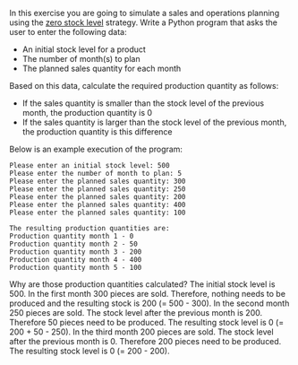 In this exercise you are going to simulate a sales and operations planning
using the [zero stock level](https://help.sap.com/docs/SAP_S4HANA_ON-PREMISE/d853922bdd584e8e83027e5a0b8122f2/d06dbd534f22b44ce10000000a174cb4.html?locale=en-US)
strategy. Write a Python program that asks the user to enter the following data:

- An initial stock level for a product
- The number of month(s) to plan
- The planned sales quantity for each month

Based on this data, calculate the required production quantity as follows:

- If the sales quantity is smaller than the stock level of the previous month, the production quantity is 0
- If the sales quantity is larger than the stock level of the previous month, the production quantity is this difference

Below is an example execution of the program:

    Please enter an initial stock level: 500
    Please enter the number of month to plan: 5
    Please enter the planned sales quantity: 300
    Please enter the planned sales quantity: 250
    Please enter the planned sales quantity: 200
    Please enter the planned sales quantity: 400
    Please enter the planned sales quantity: 100

    The resulting production quantities are:
    Production quantity month 1 - 0
    Production quantity month 2 - 50
    Production quantity month 3 - 200
    Production quantity month 4 - 400
    Production quantity month 5 - 100

Why are those production quantities calculated? The initial stock level is 500. In the first month 300 pieces are sold.
Therefore, nothing needs to be produced and the resulting stock is 200 (= 500 - 300).
In the second month 250 pieces are sold. The stock level after the previous month is 200. Therefore 50 pieces need to be
produced. The resulting stock level is 0 (= 200 + 50 - 250).
In the third month 200 pieces are sold. The stock level after the previous month is 0. Therefore 200 pieces need to be
produced. The resulting stock level is 0 (= 200 - 200).
